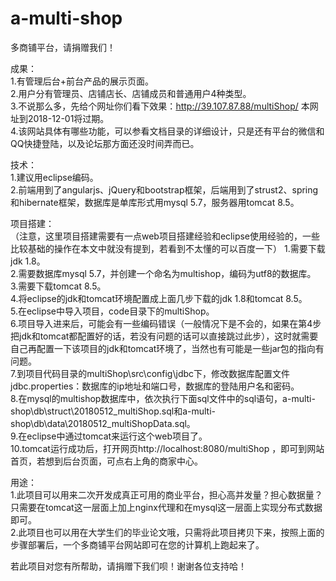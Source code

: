 # a-multi-shop
多商铺平台，请捐赠我们！  

成果：  
1.有管理后台+前台产品的展示页面。  
2.用户分有管理员、店铺店长、店铺成员和普通用户4种类型。  
3.不说那么多，先给个网址你们看下效果：http://39.107.87.88/multiShop/ 本网址到2018-12-01将过期。  
4.该网站具体有哪些功能，可以参看文档目录的详细设计，只是还有平台的微信和QQ快捷登陆，以及论坛那方面还没时间弄而已。  

技术：  
1.建议用eclipse编码。  
2.前端用到了angularjs、jQuery和bootstrap框架，后端用到了strust2、spring和hibernate框架，数据库是单库形式用mysql 5.7，服务器用tomcat 8.5。  

项目搭建：  
（注意，这里项目搭建需要有一点web项目搭建经验和eclipse使用经验的，一些比较基础的操作在本文中就没有提到，若看到不太懂的可以百度一下）
1.需要下载jdk 1.8。  
2.需要数据库mysql 5.7，并创建一个命名为multishop，编码为utf8的数据库。  
3.需要下载tomcat 8.5。  
4.将eclipse的jdk和tomcat环境配置成上面几步下载的jdk 1.8和tomcat 8.5。  
5.在eclipse中导入项目，code目录下的multiShop。  
6.项目导入进来后，可能会有一些编码错误（一般情况下是不会的，如果在第4步把jdk和tomcat都配置好的话，若没有问题的话可以直接跳过此步），这时就需要自己再配置一下该项目的jdk和tomcat环境了，当然也有可能是一些jar包的指向有问题。  
7.到项目代码目录的multiShop\src\config\jdbc下，修改数据库配置文件jdbc.properties：数据库的ip地址和端口号，数据库的登陆用户名和密码。  
8.在mysql的multishop数据库中，依次执行下面sql文件中的sql语句，a-multi-shop\db\struct\20180512_multiShop.sql和a-multi-shop\db\data\20180512_multiShopData.sql。  
9.在eclipse中通过tomcat来运行这个web项目了。  
10.tomcat运行成功后，打开网页http://localhost:8080/multiShop ，即可到网站首页，若想到后台页面，可点右上角的商家中心。  

用途：  
1.此项目可以用来二次开发成真正可用的商业平台，担心高并发量？担心数据量？只需要在tomcat这一层面上加上nginx代理和在mysql这一层面上实现分布式数据即可。  
2.此项目也可以用在大学生们的毕业论文哦，只需将此项目拷贝下来，按照上面的步骤部署后，一个多商铺平台网站即可在您的计算机上跑起来了。  

若此项目对您有所帮助，请捐赠下我们呗！谢谢各位支持哈！  

